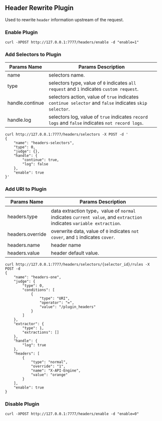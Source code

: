 ## Header Rewrite Plugin

Used to rewrite `header` information upstream of the request.

### Enable Plugin

```shell
curl -XPOST http://127.0.0.1:7777/headers/enable -d "enable=1"
```

### Add Selectors to Plugin

| Params Name    | Params Description |
|----------------|--------------------|
|name            | selectors name. |
|type            | selectors type, value of `0` indicates `all request` and `1` indicates `custom request`. |
|handle.continue | selectors action, value of `true` indicates `continue selector` and `false` indicates  `skip selector`. |
|handle.log      | selectors log, value of `true` indicates `record logs` and `false` indicates  `not record logs`. |

```shell
curl http://127.0.0.1:7777/headers/selectors -X POST -d '
{
    "name": "headers-selectors",
    "type": 0,
    "judge": {},
    "handle": {
        "continue": true,
        "log": false
    },
    "enable": true
}'
```

### Add URI to Plugin

| Params Name        | Params Description   |
|----------------|----------|
|headers.type    | data extraction type，value of `normal` indicates `current value`, and `extraction` indicates `variable extraction`.|
|headers.override| overwrite data, value of `0` indicates `not cover`, and `1` indicates `cover`. |
|headers.name    | header name |
|headers.value   | header default value. |

```shell
curl http://127.0.0.1:7777/headers/selectors/{selector_id}/rules -X POST -d
{
    "name": "headers-one",
    "judge": {
        "type": 0,
        "conditions": [
            {
                "type": "URI",
                "operator": "=",
                "value": "/plugin_headers"
            }
        ]
    },
    "extractor": {
        "type": 1,
        "extractions": []
    },
    "handle": {
        "log": true
    },
    "headers": [
        {
            "type": "normal",
            "override": "1",
            "name": "X-API-Engine",
            "value": "orange"
        }
    ],
    "enable": true
}
```

### Disable Plugin

```shell
curl -XPOST http://127.0.0.1:7777/headers/enable -d "enable=0"
```
